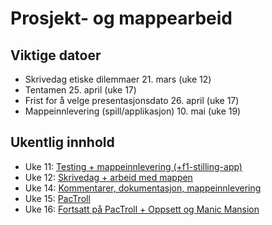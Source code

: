 # Prosjekt- og mappearbeid

## Viktige datoer

- Skrivedag etiske dilemmaer 21. mars (uke 12)
- Tentamen 25. april (uke 17)
- Frist for å velge presentasjonsdato 26. april (uke 17)
- Mappeinnlevering (spill/applikasjon) 10. mai (uke 19)

## Ukentlig innhold

- Uke 11: [Testing + mappeinnlevering (+f1-stilling-app)](./uke11)
- Uke 12: [Skrivedag + arbeid med mappen](./uke12/)
- Uke 14: [Kommentarer, dokumentasjon, mappeinnlevering](./uke14/)
- Uke 15: [PacTroll](./uke15/)
- Uke 16: [Fortsatt på PacTroll + Oppsett og Manic Mansion](./uke16/)

